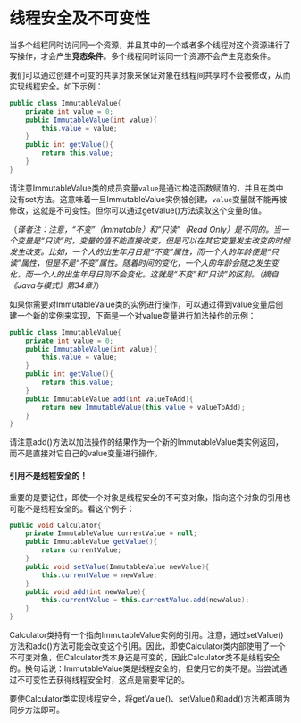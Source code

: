 # 线程安全及不可变性

当多个线程同时访问同一个资源，并且其中的一个或者多个线程对这个资源进行了写操作，才会产生**竞态条件**。多个线程同时读同一个资源不会产生竞态条件。

我们可以通过创建不可变的共享对象来保证对象在线程间共享时不会被修改，从而实现线程安全。如下示例：

````java
public class ImmutableValue{
    private int value = 0;
    public ImmutableValue(int value){
        this.value = value;
    }
    public int getValue(){
        return this.value;
    }
}
````

请注意ImmutableValue类的成员变量`value`是通过构造函数赋值的，并且在类中没有set方法。这意味着一旦ImmutableValue实例被创建，`value`变量就不能再被修改，这就是不可变性。但你可以通过getValue()方法读取这个变量的值。

（*译者注：注意，“不变”（Immutable）和“只读”（Read Only）是不同的。当一个变量是“只读”时，变量的值不能直接改变，但是可以在其它变量发生改变的时候发生改变。比如，一个人的出生年月日是“不变”属性，而一个人的年龄便是“只读”属性，但是不是“不变”属性。随着时间的变化，一个人的年龄会随之发生变化，而一个人的出生年月日则不会变化。这就是“不变”和“只读”的区别。（摘自《Java与模式》第34章）*）

如果你需要对ImmutableValue类的实例进行操作，可以通过得到value变量后创建一个新的实例来实现，下面是一个对value变量进行加法操作的示例：

````java
public class ImmutableValue{
    private int value = 0;
    public ImmutableValue(int value){
        this.value = value;
    }
    public int getValue(){
        return this.value;
    } 
    public ImmutableValue add(int valueToAdd){
        return new ImmutableValue(this.value + valueToAdd);
    }
}
````

请注意add()方法以加法操作的结果作为一个新的ImmutableValue类实例返回，而不是直接对它自己的value变量进行操作。

#### 引用不是线程安全的！

重要的是要记住，即使一个对象是线程安全的不可变对象，指向这个对象的引用也可能不是线程安全的。看这个例子：

````java
public void Calculator{
    private ImmutableValue currentValue = null;
    public ImmutableValue getValue(){
        return currentValue;
    }
    public void setValue(ImmutableValue newValue){
        this.currentValue = newValue;
    }
    public void add(int newValue){
        this.currentValue = this.currentValue.add(newValue);
    }
}
````

Calculator类持有一个指向ImmutableValue实例的引用。注意，通过setValue()方法和add()方法可能会改变这个引用。因此，即使Calculator类内部使用了一个不可变对象，但Calculator类本身还是可变的，因此Calculator类不是线程安全的。换句话说：ImmutableValue类是线程安全的，但使用它的类不是。当尝试通过不可变性去获得线程安全时，这点是需要牢记的。

要使Calculator类实现线程安全，将getValue()、setValue()和add()方法都声明为同步方法即可。